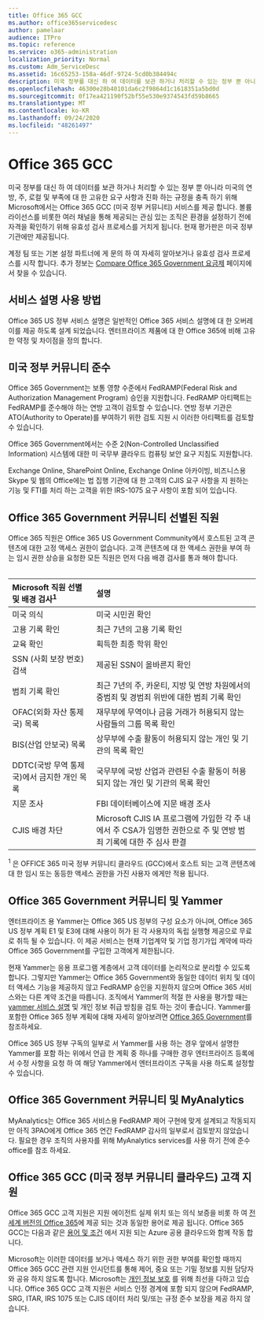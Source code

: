 ```yaml
---
title: Office 365 GCC
ms.author: office365servicedesc
author: pamelaar
audience: ITPro
ms.topic: reference
ms.service: o365-administration
localization_priority: Normal
ms.custom: Adm_ServiceDesc
ms.assetid: 16c65253-158a-46df-9724-5cd0b384494c
description: 미국 정부를 대신 하 여 데이터를 보관 하거나 처리할 수 있는 정부 뿐 아니라 미국의 연방, 주, 로컬 및 부족에 대 한 고유한 요구 사항과 진화 하는 규정을 충족 하기 위해 Microsoft에서는 Office 365 GCC (미국 정부 커뮤니티) 서비스를 제공 합니다. 볼륨 라이선스를 비롯한 여러 채널을 통해 제공되는 관심 있는 조직은 환경을 설정하기 전에 자격을 확인하기 위해 유효성 검사 프로세스를 거치게 됩니다. 현재 평가판은 미국 정부 기관에만 제공됩니다.
ms.openlocfilehash: 46300e28b40101da6c2f9864d1c1618351a5bd0d
ms.sourcegitcommit: 0f17ea421190f52bf55e530e9374543fd59b8665
ms.translationtype: MT
ms.contentlocale: ko-KR
ms.lasthandoff: 09/24/2020
ms.locfileid: "48261497"
---
```

# <a name="office-365-gcc"></a>Office 365 GCC

미국 정부를 대신 하 여 데이터를 보관 하거나 처리할 수 있는 정부 뿐 아니라 미국의 연방, 주, 로컬 및 부족에 대 한 고유한 요구 사항과 진화 하는 규정을 충족 하기 위해 Microsoft에서는 Office 365 GCC (미국 정부 커뮤니티) 서비스를 제공 합니다. 볼륨 라이선스를 비롯한 여러 채널을 통해 제공되는 관심 있는 조직은 환경을 설정하기 전에 자격을 확인하기 위해 유효성 검사 프로세스를 거치게 됩니다. 현재 평가판은 미국 정부 기관에만 제공됩니다. 
  
계정 팀 또는 기본 설정 파트너에 게 문의 하 여 자세히 알아보거나 유효성 검사 프로세스를 시작 합니다. 추가 정보는 [Compare Office 365 Government 요금제](https://products.office.com/government/compare-office-365-government-plans) 페이지에서 찾을 수 있습니다. 
  
## <a name="how-to-use-this-service-description"></a>서비스 설명 사용 방법

Office 365 US 정부 서비스 설명은 일반적인 Office 365 서비스 설명에 대 한 오버레이를 제공 하도록 설계 되었습니다. 엔터프라이즈 제품에 대 한 Office 365에 비해 고유한 약정 및 차이점을 정의 합니다.
  
## <a name="us-government-community-compliance"></a>미국 정부 커뮤니티 준수

Office 365 Government는 보통 영향 수준에서 FedRAMP(Federal Risk and Authorization Management Program) 승인을 지원합니다. FedRAMP 아티팩트는 FedRAMP를 준수해야 하는 연방 고객이 검토할 수 있습니다. 연방 정부 기관은 ATO(Authority to Operate)를 부여하기 위한 검토 지원 시 이러한 아티팩트를 검토할 수 있습니다.
  
Office 365 Government에서는 수준 2(Non-Controlled Unclassified Information) 시스템에 대한 미 국무부 클라우드 컴퓨팅 보안 요구 지침도 지원합니다. 
  
Exchange Online, SharePoint Online, Exchange Online 아카이빙, 비즈니스용 Skype 및 웹의 Office에는 법 집행 기관에 대 한 고객의 CJIS 요구 사항을 지 원하는 기능 및 FTI를 처리 하는 고객을 위한 IRS-1075 요구 사항이 포함 되어 있습니다.
  
## <a name="office-365-us-government-community-screened-personnel"></a>Office 365 Government 커뮤니티 선별된 직원

Office 365 직원은 Office 365 US Government Community에서 호스트된 고객 콘텐츠에 대한 고정 액세스 권한이 없습니다. 고객 콘텐츠에 대 한 액세스 권한을 부여 하는 임시 권한 상승을 요청한 모든 직원은 먼저 다음 배경 검사를 통과 해야 합니다.<br><br> 
  
| Microsoft 직원 선별 및 배경 검사<sup>1</sup> | 설명 |
|:-----|:-----|
|미국 의식  <br/> |미국 시민권 확인  <br/> |
|고용 기록 확인  <br/> |최근 7년의 고용 기록 확인  <br/> |
|교육 확인  <br/> |획득한 최종 학위 확인  <br/> |
|SSN (사회 보장 번호) 검색  <br/> |제공된 SSN이 올바른지 확인  <br/> |
|범죄 기록 확인  <br/> |최근 7년의 주, 카운티, 지방 및 연방 차원에서의 중범죄 및 경범죄 위반에 대한 범죄 기록 확인  <br/> |
|OFAC(외화 자산 통제국) 목록  <br/> |재무부에 무역이나 금융 거래가 허용되지 않는 사람들의 그룹 목록 확인  <br/> |
|BIS(산업 안보국) 목록  <br/> |상무부에 수출 활동이 허용되지 않는 개인 및 기관의 목록 확인  <br/> |
|DDTC(국방 무역 통제국)에서 금지한 개인 목록  <br/> |국무부에 국방 산업과 관련된 수출 활동이 허용되지 않는 개인 및 기관의 목록 확인  <br/> |
|지문 조사  <br/> |FBI 데이터베이스에 지문 배경 조사  <br/> |
|CJIS 배경 차단  <br/> |Microsoft CJIS IA 프로그램에 가입한 각 주 내에서 주 CSA가 임명한 권한으로 주 및 연방 범죄 기록에 대한 주 심사 판결  <br/> |

<sup>1</sup> 은 OFFICE 365 미국 정부 커뮤니티 클라우드 (GCC)에서 호스트 되는 고객 콘텐츠에 대 한 임시 또는 동등한 액세스 권한을 가진 사용자 에게만 적용 됩니다.
  
## <a name="office-365-us-government-community-and-yammer"></a>Office 365 Government 커뮤니티 및 Yammer

엔터프라이즈 용 Yammer는 Office 365 US 정부의 구성 요소가 아니며, Office 365 US 정부 계획 E1 및 E3에 대해 사용이 허가 된 각 사용자의 독립 실행형 제공으로 무료로 취득 될 수 있습니다. 이 제공 서비스는 현재 기업계약 및 기업 정기가입 계약에 따라 Office 365 Government를 구입한 고객에게 제한됩니다. 
  
현재 Yammer는 응용 프로그램 계층에서 고객 데이터를 논리적으로 분리할 수 있도록 합니다. 그렇지만 Yammer는 Office 365 Government와 동일한 데이터 위치 및 데이터 액세스 기능을 제공하지 않고 FedRAMP 승인을 지원하지 않으며 Office 365 서비스와는 다른 계약 조건을 따릅니다. 조직에서 Yammer의 적절 한 사용을 평가할 때는 [yammer 서비스 설명](../../yammer-service-description/yammer-service-description.md) 및 개인 정보 취급 방침을 검토 하는 것이 좋습니다. Yammer를 포함한 Office 365 정부 계획에 대해 자세히 알아보려면 [Office 365 Government](office-365-us-government.md)를 참조하세요.
  
Office 365 US 정부 구독의 일부로 서 Yammer를 사용 하는 경우 앞에서 설명한 Yammer를 포함 하는 위에서 언급 한 계획 중 하나를 구매한 경우 엔터프라이즈 등록에서 수정 사항을 요청 하 여 해당 Yammer에서 엔터프라이즈 구독을 사용 하도록 설정할 수 있습니다.
  
## <a name="office-365-us-government-community-and-myanalytics"></a>Office 365 Government 커뮤니티 및 MyAnalytics

MyAnalytics는 Office 365 서비스용 FedRAMP 제어 구현에 맞게 설계되고 작동되지만 아직 3PAO에게 Office 365 연간 FedRAMP 감사의 일부로서 검토받지 않았습니다. 필요한 경우 조직의 사용자를 위해 MyAnalytics services를 사용 하기 전에 준수 office를 참조 하세요.
  
## <a name="office-365-us-government-community-cloud-gcc-customer-support"></a>Office 365 GCC (미국 정부 커뮤니티 클라우드) 고객 지원

Office 365 GCC 고객 지원은 지원 에이전트 실제 위치 또는 의식 보증을 비롯 하 여 [전 세계 버전의 Office 365](https://docs.microsoft.com/office365/servicedescriptions/office-365-platform-service-description/support)에 제공 되는 것과 동일한 용어로 제공 됩니다. Office 365 GCC는 다음과 같은 [용어 및 조건](https://azure.microsoft.com/support/plans/) 에서 지원 되는 Azure 공용 클라우드와 함께 작동 합니다.

Microsoft는 이러한 데이터를 보거나 액세스 하기 위한 권한 부여를 확인할 때까지 Office 365 GCC 관련 지원 인시던트를 통해 제어, 중요 또는 기밀 정보를 지원 담당자와 공유 하지 않도록 합니다. Microsoft는 [개인 정보 보호](https://privacy.microsoft.com/privacystatement) 를 위해 최선을 다하고 있습니다. Office 365 GCC 고객 지원은 서비스 인정 경계에 포함 되지 않으며 FedRAMP, SRG, ITAR, IRS 1075 또는 CJIS 데이터 처리 및/또는 규정 준수 보장을 제공 하지 않습니다.
